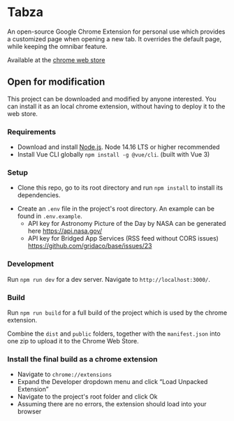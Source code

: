 # Tabza

An open-source Google Chrome Extension for personal use which provides a customized page when opening a new tab.
It overrides the default page, while keeping the omnibar feature.

Available at the [chrome web store](https://chrome.google.com/webstore/detail/hiecjakbnemnfkbpmalepdoacakcobpe)

## Open for modification

This project can be downloaded and modified by anyone interested.
You can install it as an local chrome extension, without having to deploy it to the web store.

### Requirements

- Download and install [Node.js](https://nodejs.org/). Node 14.16 LTS or higher recommended
- Install Vue CLI globally `npm install -g @vue/cli`. (built with Vue 3)

### Setup

- Clone this repo, go to its root directory and run `npm install` to install its dependencies.

* Create an `.env` file in the project's root directory. An example can be found in `.env.example`.
  - API key for Astronomy Picture of the Day by NASA can be generated here https://api.nasa.gov/
  - API key for Bridged App Services (RSS feed without CORS issues) https://github.com/gridaco/base/issues/23

### Development

Run `npm run dev` for a dev server. Navigate to `http://localhost:3000/`.

### Build

Run `npm run build` for a full build of the project which is used by the chrome extension.

Combine the `dist` and `public` folders, together with the `manifest.json` into one zip to upload it to the Chrome Web Store.

### Install the final build as a chrome extension

- Navigate to `chrome://extensions`
- Expand the Developer dropdown menu and click “Load Unpacked Extension”
- Navigate to the project's root folder and click Ok
- Assuming there are no errors, the extension should load into your browser
